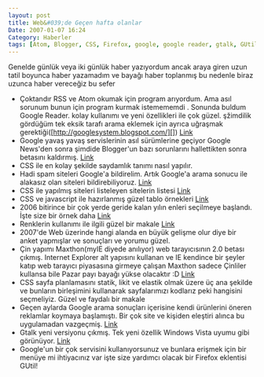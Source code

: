 ```yaml
---
layout: post
title: Web&#039;de Geçen hafta olanlar
Date: 2007-01-07 16:24
Category: Haberler
tags: [Atom, Blogger, CSS, Firefox, google, google reader, gtalk, GUtil, Javascript, Maxthon, rss, spam]
---
```


Genelde günlük veya iki günlük haber yazıyordum ancak araya giren uzun
tatil boyunca haber yazamadım ve bayağı haber toplanmış bu nedenle biraz
uzunca haber vereceğiz bu sefer

-   Çoktandır RSS ve Atom okumak için program arıyordum. Ama asıl
    sorunum bunun için program kurmak istemememdi . Sonunda buldum
    Google Reader. kolay kullanımı ve yeni özellikleri ile çok güzel.
    şžimdilik gördüğüm tek eksik tarafı arama eklemek için ayrıca
    uğraşmak gerektiği([http://googlesystem.blogspot.com/][]) [Link][]
-   Google yavaş yavaş servislerinin asıl sürümlerine geçiyor Google
    News'den sonra şimdide Blogger'un bazı sorunlarını hallettikten
    sonra betasını kaldırmış. [Link][1]
-   CSS ile en kolay şekilde saydamlık tanımı nasıl yapılır.
-   Hadi spam siteleri Google'a bildirelim. Artık Google'a arama sonucu
    ile alakasız olan siteleri bildirebiliyoruz. [Link][3]
-   CSS ile yapılmış siteleri listeleyen sitelerin listesi [Link][4]
-   CSS ve javascript ile hazırlanmış güzel tablo örnekleri [Link][5]
-   2006 bitirince bir çok yerde geride kalan yılın enleri seçilmeye
    başlandı. İşte size bir örnek daha [Link][6]
-   Renklerin kullanımı ile ilgili güzel bir makale [Link][7]
-   2007'de Web üzerinde hangi alanda en büyük gelişme olur diye bir
    anket yapmışlar ve sonuçları ve yorumu güzel.
-   Çin yapımı Maxthon(myIE diyede anılıyor) web tarayıcısının 2.0
    betası çıkmış. Internet Explorer alt yapısını kullanan ve IE
    kendince bir şeyler katıp web tarayıcı piyasasına girmeye çalışan
    Maxthon sadece Çinliler kullansa bile Pazar payı bayağı yükse
    olacaktır :D [Link][9]
-   CSS sayfa planlamasını statik, likit ve elastik olmak üzere üç ana
    şekilde ve bunların birleşimini kullanarak sayfalarımızı kodlarız
    peki hangisini seçmeliyiz. Güzel ve faydalı bir makale
-   Geçen aylarda Google arama sonuçları içerisine kendi ürünlerini
    öneren reklamlar koymaya başlamıştı. Bir çok site ve kişiden
    eleştiri alınca bu uygulamadan vazgeçmiş. [Link][11]
-   Gtalk yeni versiyonu çıkmış. Tek yeni özellik Windows Vista uyumu
    gibi görünüyor. [Link][12]
-   Google'un bir çok servisini kullanıyorsunuz ve bunlara erişmek için
    bir menüye mi ihtiyacınız var işte size yardımcı olacak bir Firefox
    eklentisi GUtil!


  [http://googlesystem.blogspot.com/]: http://googlesystem.blogspot.com/2006/12/how-to-add-search-to-google-reader.html
  [Link]: http://www.google.com/reader/
  [1]: http://www.blogger.com/
  [3]: http://www.google.com.tr/contact/spamreport.html
  [4]: http://www.smashingmagazine.com/2006/12/21/creme-de-la-creme-of-css-list-of-css-galleries/
  [5]: http://www.smashingmagazine.com/2006/12/29/css-based-tables-modern-solutions/
  [6]: http://artypapers.com/ap.awards/2006/
  [7]: http://slash7.com/articles/2006/12/30/6-things-you-need-to-know-about-color
  [9]: http://www.maxthon.com/
  [11]: http://googlesystem.blogspot.com/2007/01/google-removes-self-promoting-tips.html
  [12]: http://www.google.com/talk/
